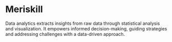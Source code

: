 # Meriskill
Data analytics extracts insights from raw data through statistical analysis and visualization. It empowers informed decision-making, guiding strategies and addressing challenges with a data-driven approach.

